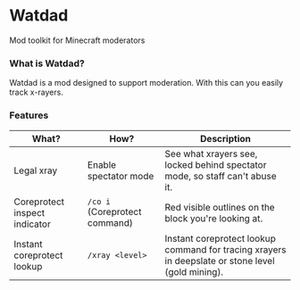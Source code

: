 ﻿# Watdad
Mod toolkit for Minecraft moderators

### What is Watdad? <br/>
Watdad is a mod designed to support moderation. With this can you easily track x-rayers.

### Features <br/>
| What?                         | How?                                            | Description                                                                                      |
|-------------------------------|-------------------------------------------------|--------------------------------------------------------------------------------------------------|
| Legal xray                    | Enable spectator mode                           | See what xrayers see, locked behind spectator mode, so staff can't abuse it.                     |
| Coreprotect inspect indicator | `/co i` (Coreprotect command)                   | Red visible outlines on the block you're looking at.                                             |
| Instant coreprotect lookup    | `/xray <level>`                                 | Instant coreprotect lookup command for tracing xrayers in deepslate or stone level (gold mining).|
